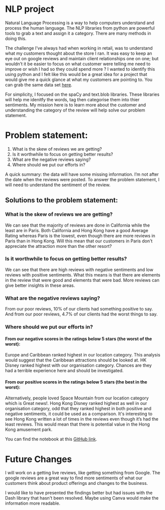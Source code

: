# NLP project

Natural Language Processing is a way to help computers understand and process the human language.  The NLP libraries from python are powerful tools to grab a text and assign it a category.  There are many methods in doing this.

The challenge I’ve always had when working in retail, was to understand what my customers thought about the store I ran.  It was easy to keep an eye out on google reviews and maintain client relationships one on one; but wouldn’t it be easier to focus on what customer were telling me need to improve or wish I had so they could spend more ?
I wanted to identify this using python and I felt like this would be a great idea for a project that would give me a quick glance at what my customers are pointing to.
You can grab the same data set <a href="https://www.kaggle.com/datasets/arushchillar/disneyland-reviews">here</a>.

For simplicity, I focused on the spaCy and text.blob libraries.  These libraries will help me idenitfy the words, tag then categorise them into thier sentiments.  My mission here is to learn more about the customer and understanding the category of the review will help solve our problem statement.

# Problem statement:

1. What is the skew of reviews we are getting?
2. Is it worthwhile to focus on getting better results?
3. What are the negative reviews saying?
4. Where should we put our efforts in?

A quick summary:  the data will have some missing information.  I’m not after the date when the reviews were posted.  To answer the problem statement, I will need to understand the sentiment of the review. 

## Solutions to the problem statement:

### What is the skew of reviews we are getting?

We can see that the majority of reviews are done in California while the least are in Paris.  Both California and Hong Kong have a good Average Rating whereas Paris is the lowest, even though there are more reviews in Paris than in Hong Kong.  Will this mean that our customers in Paris don't appreciate the attraction more than the other resort?

### Is it worthwhile to focus on getting better results?

We can see that there are high reviews with negative sentiments and low reviews with positive sentiments.  What this means is that there are elements in the review that were good and elements that were bad.  More reviews can give better insights in these areas.

### What are the negative reviews saying?

From our poor reviews, 10% of our clients had something positive to say.  And from our poor reviews, 4.7% of our clients had the worst things to say.

### Where should we put our efforts in?

#### From our negative scores in the ratings below 5 stars (the worst of the worst):
Europe and Caribbean ranked highest in our location category.  This analysis would suggest that the Caribbean attractions should be looked at.  HK Disney ranked highest with our organisation category.  Chances are they had a terrible experience here and should be investigated.

#### From our positive scores in the ratings below 5 stars (the best in the worst):
Alternatively, people loved Space Mountain from our location category which is Great news!.  Hong Kong Disney ranked highest as well in our organisation category, odd that they ranked highest in both positive and negative sentiments, it could be used as a comparison.  It's interesting to see Hong Kong written a lot of times in the reviews even though it’s had the least reviews.  This would mean that there is potential value in the Hong Kong amusement park.

You can find the notebook at this <a href="https://github.com/Frozenbabypeas/NPL-Disneyland_analysis">GitHub link</a>.

# Future Changes

I will work on a getting live reviews, like getting something from Google.  The google reviews are a great way to find more sentiments of what our customers think about product offerings and changes to the business.

I would like to have presented the findings better but had issues with the Dash library that hasn't been resolved.  Maybe using Canva would make the information more readable.